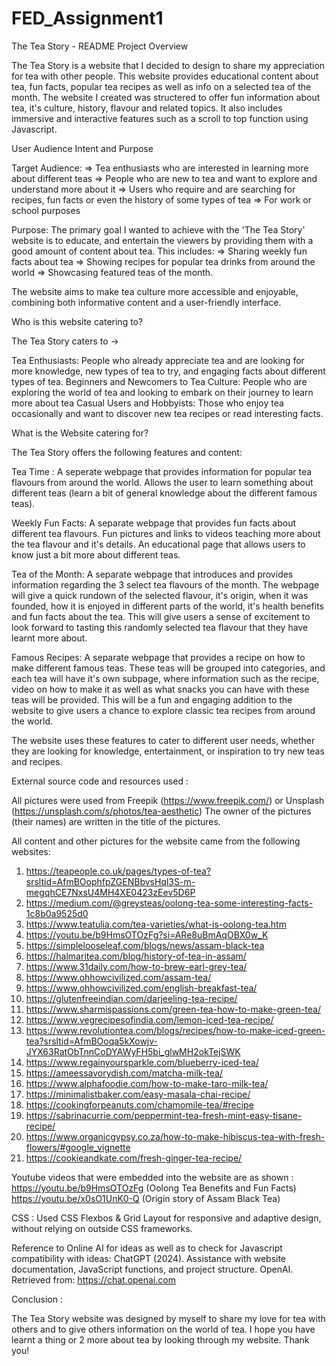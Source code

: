 # FED_Assignment1
The Tea Story - README
Project Overview

The Tea Story is a website that I decided to design to share my appreciation for tea with other people. This website provides educational content about tea, fun facts, popular tea recipes as well as info on a selected tea of the month. The website I created was structered to offer fun information about tea, it's culture, history, flavour and related topics. It also includes immersive and interactive features such as a scroll to top function using Javascript.

User Audience Intent and Purpose

Target Audience:
=> Tea enthusiasts who are interested in learning more about different teas
=> People who are new to tea and want to explore and understand more about it
=> Users who require and are searching for recipes, fun facts or even the history of some types of tea
=> For work or school purposes

Purpose:
The primary goal I wanted to achieve with the 'The Tea Story' website is to educate, and entertain the viewers by providing them with a good amount of content about tea. This includes:
=> Sharing weekly fun facts about tea
=> Showing recipes for popular tea drinks from around the world
=> Showcasing featured teas of the month. 

The website aims to make tea culture more accessible and enjoyable, combining both informative content and a user-friendly interface.

Who is this website catering to?

The Tea Story caters to ->

Tea Enthusiasts: People who already appreciate tea and are looking for more knowledge, new types of tea to try, and engaging facts about different types of tea.
Beginners and Newcomers to Tea Culture: People who are exploring the world of tea and looking to embark on their journey to learn more about tea
Casual Users and Hobbyists: Those who enjoy tea occasionally and want to discover new tea recipes or read interesting facts.

What is the Website catering for?

The Tea Story offers the following features and content: 

Tea Time : A seperate webpage that provides information for popular tea flavours from around the world. Allows the user to learn something about different teas (learn a bit of general knowledge about the different famous teas). 

Weekly Fun Facts: A separate webpage that provides fun facts about different tea flavours. Fun pictures and links to videos teaching more about the tea flavour and it's details. An educational page that allows users to know just a bit more about different teas. 

Tea of the Month: A separate webpage that introduces and provides information regarding the 3 select tea flavours of the month. The webpage will give a quick rundown of the selected flavour, it's origin, when it was founded, how it is enjoyed in different parts of the world, it's health benefits and fun facts about the tea. This will give users a sense of excitement to look forward to tasting this randomly selected tea flavour that they have learnt more about. 

Famous Recipes: A separate webpage that provides a recipe on how to make different famous teas. These teas will be grouped into categories, and each tea will have it's own subpage, where information such as the recipe, video on how to make it as well as what snacks you can have with these teas will be provided. This will be a fun and engaging addition to the website to give users a chance to explore classic tea recipes from around the world. 

The website uses these features to cater to different user needs, whether they are looking for knowledge, entertainment, or inspiration to try new teas and recipes.

External source code and resources used :

All pictures were used from Freepik (https://www.freepik.com/) or Unsplash (https://unsplash.com/s/photos/tea-aesthetic)
The owner of the pictures (their names) are written in the title of the pictures. 

All content and other pictures for the website came from the following websites: 
1. https://teapeople.co.uk/pages/types-of-tea?srsltid=AfmBOophfpZGENBbvsHql3S-m-megqhCE7NxsU4MH4XE0423zEev5D6P
2. https://medium.com/@greysteas/oolong-tea-some-interesting-facts-1c8b0a9525d0
3. https://www.teatulia.com/tea-varieties/what-is-oolong-tea.htm
4. https://youtu.be/b9HmsOTOzFg?si=ARe8uBmAqOBX0w_K 
5. https://simplelooseleaf.com/blogs/news/assam-black-tea
6. https://halmaritea.com/blog/history-of-tea-in-assam/ 
7. https://www.31daily.com/how-to-brew-earl-grey-tea/
8. https://www.ohhowcivilized.com/assam-tea/
9. https://www.ohhowcivilized.com/english-breakfast-tea/
10. https://glutenfreeindian.com/darjeeling-tea-recipe/
11. https://www.sharmispassions.com/green-tea-how-to-make-green-tea/ 
12. https://www.vegrecipesofindia.com/lemon-iced-tea-recipe/
13. https://www.revolutiontea.com/blogs/recipes/how-to-make-iced-green-tea?srsltid=AfmBOoqa5kXowjv-JYX63RatObTnnCoDYAWyFH5bi_glwMH2okTejSWK
14. https://www.regainyoursparkle.com/blueberry-iced-tea/ 
15. https://ameessavorydish.com/matcha-milk-tea/
16. https://www.alphafoodie.com/how-to-make-taro-milk-tea/
17. https://minimalistbaker.com/easy-masala-chai-recipe/ 
18. https://cookingforpeanuts.com/chamomile-tea/#recipe
19. https://sabrinacurrie.com/peppermint-tea-fresh-mint-easy-tisane-recipe/
20. https://www.organicgypsy.co.za/how-to-make-hibiscus-tea-with-fresh-flowers/#google_vignette
21. https://cookieandkate.com/fresh-ginger-tea-recipe/ 

Youtube videos that were embedded into the website are as shown :
https://youtu.be/b9HmsOTOzFg (Oolong Tea Benefits and Fun Facts)
https://youtu.be/x0sO1UnK0-Q (Origin story of Assam Black Tea)

CSS :
Used CSS Flexbos & Grid Layout for responsive and adaptive design, without relying on outside CSS frameworks. 

Reference to Online AI for ideas as well as to check for Javascript compatibility with ideas:
ChatGPT (2024). Assistance with website documentation, JavaScript functions, and project structure. OpenAI. Retrieved from: https://chat.openai.com

Conclusion :

The Tea Story website was designed by myself to share my love for tea with others and to give others information on the world of tea. I hope you have learnt a thing or 2 more about tea by looking through my website. Thank you!


